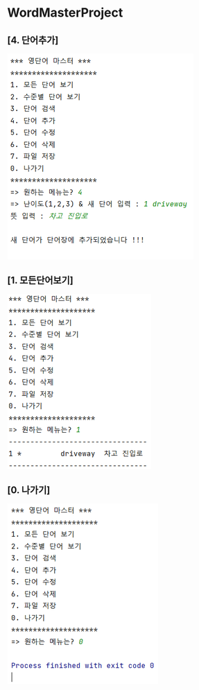 # WordMasterProject

## [4. 단어추가]
<img src = "https://github.com/22000593lee/WordMasterProject/blob/master/screenshot/%5B4.%20%EB%8B%A8%EC%96%B4%EC%B6%94%EA%B0%80%5D%EC%8B%A4%ED%96%89%20%ED%99%94%EB%A9%B4.png?raw=true">  

## [1. 모든단어보기]
<img src = "https://github.com/22000593lee/WordMasterProject/blob/master/screenshot/%5B1.%20%EB%AA%A8%EB%93%A0%EB%8B%A8%EC%96%B4%EB%B3%B4%EA%B8%B0%5D%EC%8B%A4%ED%96%89%20%ED%99%94%EB%A9%B4.png?raw=true">

## [0. 나가기]
<img src = "https://github.com/22000593lee/WordMasterProject/blob/master/screenshot/%5B0.%20%EB%82%98%EA%B0%80%EA%B8%B0%5D%EC%8B%A4%ED%96%89%ED%99%94%EB%A9%B4.png?raw=true">
